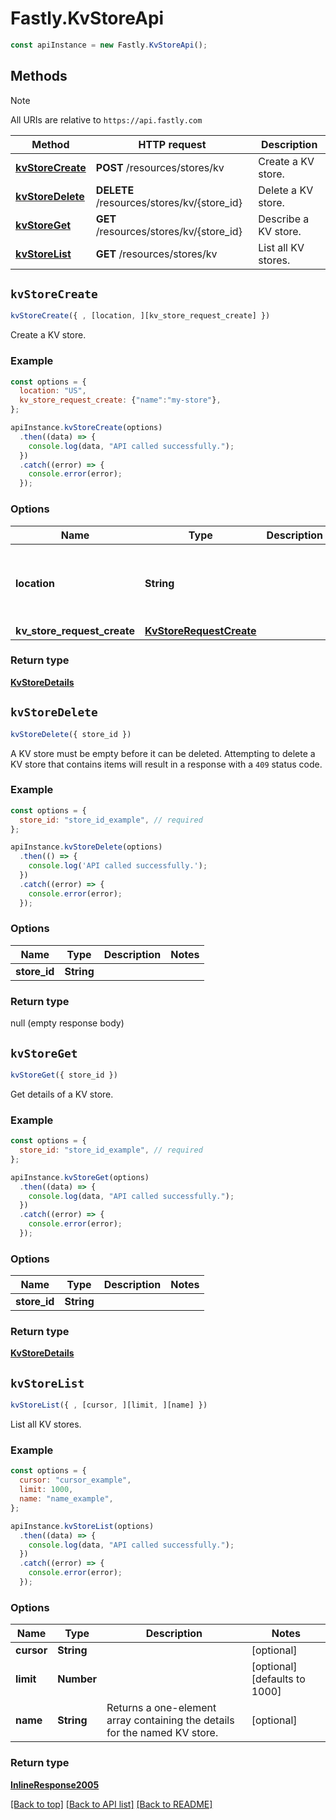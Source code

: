 # Fastly.KvStoreApi

```javascript
const apiInstance = new Fastly.KvStoreApi();
```
## Methods

> [!NOTE]
> All URIs are relative to `https://api.fastly.com`

Method | HTTP request | Description
------ | ------------ | -----------
[**kvStoreCreate**](KvStoreApi.md#kvStoreCreate) | **POST** /resources/stores/kv | Create a KV store.
[**kvStoreDelete**](KvStoreApi.md#kvStoreDelete) | **DELETE** /resources/stores/kv/{store_id} | Delete a KV store.
[**kvStoreGet**](KvStoreApi.md#kvStoreGet) | **GET** /resources/stores/kv/{store_id} | Describe a KV store.
[**kvStoreList**](KvStoreApi.md#kvStoreList) | **GET** /resources/stores/kv | List all KV stores.


## `kvStoreCreate`

```javascript
kvStoreCreate({ , [location, ][kv_store_request_create] })
```

Create a KV store.

### Example

```javascript
const options = {
  location: "US",
  kv_store_request_create: {"name":"my-store"},
};

apiInstance.kvStoreCreate(options)
  .then((data) => {
    console.log(data, "API called successfully.");
  })
  .catch((error) => {
    console.error(error);
  });
```

### Options

Name | Type | Description  | Notes
------------- | ------------- | ------------- | -------------
**location** | **String** |  | [optional] [one of: "US", "EU", "ASIA", "AUS"]
**kv_store_request_create** | [**KvStoreRequestCreate**](KvStoreRequestCreate.md) |  | [optional]

### Return type

[**KvStoreDetails**](KvStoreDetails.md)


## `kvStoreDelete`

```javascript
kvStoreDelete({ store_id })
```

A KV store must be empty before it can be deleted. Attempting to delete a KV store that contains items will result in a response with a `409` status code.

### Example

```javascript
const options = {
  store_id: "store_id_example", // required
};

apiInstance.kvStoreDelete(options)
  .then(() => {
    console.log('API called successfully.');
  })
  .catch((error) => {
    console.error(error);
  });
```

### Options

Name | Type | Description  | Notes
------------- | ------------- | ------------- | -------------
**store_id** | **String** |  |

### Return type

null (empty response body)


## `kvStoreGet`

```javascript
kvStoreGet({ store_id })
```

Get details of a KV store.

### Example

```javascript
const options = {
  store_id: "store_id_example", // required
};

apiInstance.kvStoreGet(options)
  .then((data) => {
    console.log(data, "API called successfully.");
  })
  .catch((error) => {
    console.error(error);
  });
```

### Options

Name | Type | Description  | Notes
------------- | ------------- | ------------- | -------------
**store_id** | **String** |  |

### Return type

[**KvStoreDetails**](KvStoreDetails.md)


## `kvStoreList`

```javascript
kvStoreList({ , [cursor, ][limit, ][name] })
```

List all KV stores.

### Example

```javascript
const options = {
  cursor: "cursor_example",
  limit: 1000,
  name: "name_example",
};

apiInstance.kvStoreList(options)
  .then((data) => {
    console.log(data, "API called successfully.");
  })
  .catch((error) => {
    console.error(error);
  });
```

### Options

Name | Type | Description  | Notes
------------- | ------------- | ------------- | -------------
**cursor** | **String** |  | [optional]
**limit** | **Number** |  | [optional] [defaults to 1000]
**name** | **String** | Returns a one-element array containing the details for the named KV store. | [optional]

### Return type

[**InlineResponse2005**](InlineResponse2005.md)


[[Back to top]](#) [[Back to API list]](../../README.md#endpoints)
[[Back to README]](../../README.md)
